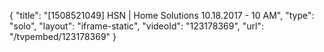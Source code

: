 {
    "title": "[1508521049] HSN | Home Solutions 10.18.2017 - 10 AM",
    "type": "solo",
    "layout": "iframe-static",
    "videoId": "123178369",
    "url": "\/tvpembed\/123178369"
}